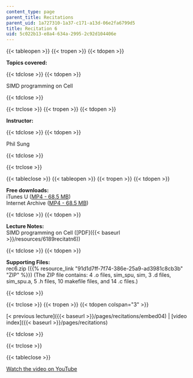 ```yaml
---
content_type: page
parent_title: Recitations
parent_uid: 1a727310-1a37-c171-a13d-06e2fa6799d5
title: Recitation 6
uid: 5c022b13-e8a4-634a-2995-2c92d104406e
---
```


{{< tableopen >}}
{{< tropen >}}
{{< tdopen >}}


**Topics covered:**


{{< tdclose >}}
{{< tdopen >}}


SIMD programming on Cell


{{< tdclose >}}

{{< trclose >}}
{{< tropen >}}
{{< tdopen >}}


**Instructor:**


{{< tdclose >}}
{{< tdopen >}}


Phil Sung


{{< tdclose >}}

{{< trclose >}}

{{< tableclose >}}
{{< tableopen >}}
{{< tropen >}}
{{< tdopen >}}


**Free downloads:**  
iTunes U ([MP4 - 68.5 MB](http://deimos3.apple.com/WebObjects/Core.woa/Browse/mit.edu.2210868377.02210868382.2211120096?i=1189025289))  
Internet Archive ([MP4 - 68.5 MB](http://www.archive.org/download/MIT6.189IAP07/ocw-6.189-iap07-rec06_300k.mp4))


{{< tdclose >}}
{{< tdopen >}}


**Lecture Notes:**  
SIMD programming on Cell ([PDF]({{< baseurl >}}/resources/6189recitatn6))


{{< tdclose >}}
{{< tdopen >}}


**Supporting Files:**  
rec6.zip ({{% resource_link "91d1d7ff-7f74-386e-25a9-ad3981c8cb3b" "ZIP" %}}) (The ZIP file contains: 4 .o files, sim\_spu, sim, 3 .d files, sim\_spu.a, 5 .h files, 10 makefile files, and 14 .c files.)


{{< tdclose >}}

{{< trclose >}}
{{< tropen >}}
{{< tdopen colspan="3" >}}


[\< previous lecture]({{< baseurl >}}/pages/recitations/embed04) | [video index]({{< baseurl >}}/pages/recitations)


{{< tdclose >}}

{{< trclose >}}

{{< tableclose >}}

[Watch the video on YouTube](http://www.youtube.com/v/zg1bHfos6U8&showsearch=0&fs=1&showinfo=0)